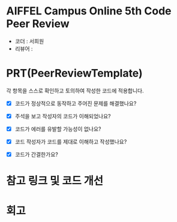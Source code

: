 # AIFFEL Campus Online 5th Code Peer Review
- 코더 : 서희원
- 리뷰어 : 


# PRT(PeerReviewTemplate) 
각 항목을 스스로 확인하고 토의하여 작성한 코드에 적용합니다.

- [x] 코드가 정상적으로 동작하고 주어진 문제를 해결했나요?
  > 
- [x] 주석을 보고 작성자의 코드가 이해되었나요?
  > 
- [x] 코드가 에러를 유발할 가능성이 없나요?
  > 
- [x] 코드 작성자가 코드를 제대로 이해하고 작성했나요?
  > 
- [x] 코드가 간결한가요?
  > 

# 참고 링크 및 코드 개선
# 회고
